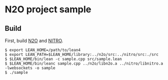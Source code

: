 # N2O project sample

## Build

First, build [N2O](https://github.com/o89/n2o) and [NITRO](https://github.com/o89/nitro).

```shell
$ export LEAN_HOME=/path/to/lean4
$ export LEAN_PATH=$LEAN_HOME/library:../n2o/src:../nitro/src:./src
$ $LEAN_HOME/bin/lean -c sample.cpp src/sample.lean
$ $LEAN_HOME/bin/leanc sample.cpp ../n2o/libn2o.a ../nitro/libnitro.a -lwebsockets -o sample
$ ./sample
```
